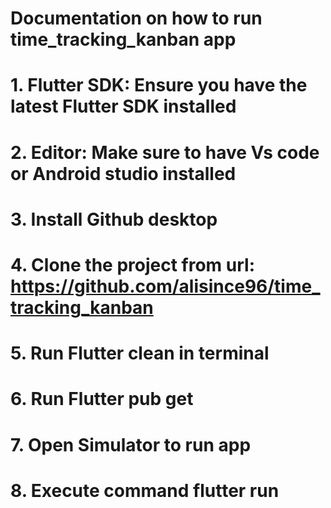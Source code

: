 # Documentation on how to run time_tracking_kanban app

# 1. Flutter SDK: Ensure you have the latest Flutter SDK installed
# 2. Editor: Make sure to have Vs code or Android studio installed
# 3. Install Github desktop
# 4. Clone the project from url: https://github.com/alisince96/time_tracking_kanban
# 5. Run Flutter clean in terminal
# 6. Run Flutter pub get
# 7. Open Simulator to run app
# 8. Execute command flutter run




